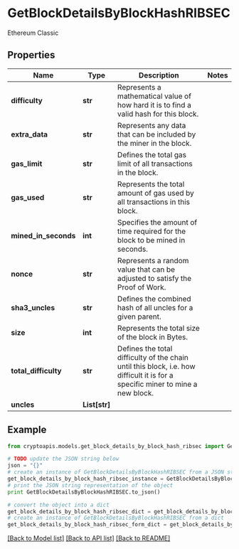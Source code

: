 # GetBlockDetailsByBlockHashRIBSEC

Ethereum Classic

## Properties
Name | Type | Description | Notes
------------ | ------------- | ------------- | -------------
**difficulty** | **str** | Represents a mathematical value of how hard it is to find a valid hash for this block. | 
**extra_data** | **str** | Represents any data that can be included by the miner in the block. | 
**gas_limit** | **str** | Defines the total gas limit of all transactions in the block. | 
**gas_used** | **str** | Represents the total amount of gas used by all transactions in this block. | 
**mined_in_seconds** | **int** | Specifies the amount of time required for the block to be mined in seconds. | 
**nonce** | **str** | Represents a random value that can be adjusted to satisfy the Proof of Work. | 
**sha3_uncles** | **str** | Defines the combined hash of all uncles for a given parent. | 
**size** | **int** | Represents the total size of the block in Bytes. | 
**total_difficulty** | **str** | Defines the total difficulty of the chain until this block, i.e. how difficult it is for a specific miner to mine a new block. | 
**uncles** | **List[str]** |  | 

## Example

```python
from cryptoapis.models.get_block_details_by_block_hash_ribsec import GetBlockDetailsByBlockHashRIBSEC

# TODO update the JSON string below
json = "{}"
# create an instance of GetBlockDetailsByBlockHashRIBSEC from a JSON string
get_block_details_by_block_hash_ribsec_instance = GetBlockDetailsByBlockHashRIBSEC.from_json(json)
# print the JSON string representation of the object
print GetBlockDetailsByBlockHashRIBSEC.to_json()

# convert the object into a dict
get_block_details_by_block_hash_ribsec_dict = get_block_details_by_block_hash_ribsec_instance.to_dict()
# create an instance of GetBlockDetailsByBlockHashRIBSEC from a dict
get_block_details_by_block_hash_ribsec_form_dict = get_block_details_by_block_hash_ribsec.from_dict(get_block_details_by_block_hash_ribsec_dict)
```
[[Back to Model list]](../README.md#documentation-for-models) [[Back to API list]](../README.md#documentation-for-api-endpoints) [[Back to README]](../README.md)


